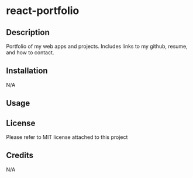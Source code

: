 # react-portfolio

## Description
Portfolio of my web apps and projects. Includes links to my github, resume, and how to contact.

## Installation
N/A

## Usage


## License
Please refer to MIT license attached to this project

## Credits
N/A
